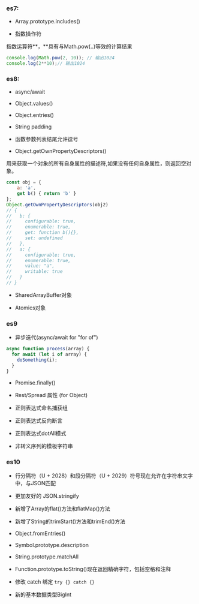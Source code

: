 ### es7: 

- Array.prototype.includes()

- 指数操作符

指数运算符**，**具有与Math.pow(..)等效的计算结果

```javascript
console.log(Math.pow(2, 10)); // 输出1024
console.log(2**10);// 输出1024
```

### es8:

- async/await

- Object.values()

- Object.entries()

- String padding

- 函数参数列表结尾允许逗号

- Object.getOwnPropertyDescriptors()

用来获取一个对象的所有自身属性的描述符,如果没有任何自身属性，则返回空对象。

```javascript
const obj = {
	a: 'a',
	get b() { return 'b' }
};
Object.getOwnPropertyDescriptors(obj2)
// {
//   b: {
//     configurable: true,
//     enumerable: true,
//     get: function b(){},
//     set: undefined
//   },
//   a: {
//     configurable: true,
//     enumerable: true,
//     value: "a",
//     writable: true
//   }
// }
```

- SharedArrayBuffer对象

- Atomics对象

### es9

- 异步迭代(async/await for "for of")

```javascript
async function process(array) {
  for await (let i of array) {
    doSomething(i);
  }
}
```

- Promise.finally()

- Rest/Spread 属性 (for Object)

- 正则表达式命名捕获组

- 正则表达式反向断言

- 正则表达式dotAll模式

- 非转义序列的模板字符串

### es10

- 行分隔符（U + 2028）和段分隔符（U + 2029）符号现在允许在字符串文字中，与JSON匹配

- 更加友好的 JSON.stringify

- 新增了Array的flat()方法和flatMap()方法

- 新增了String的trimStart()方法和trimEnd()方法

- Object.fromEntries()

- Symbol.prototype.description

- String.prototype.matchAll

- Function.prototype.toString()现在返回精确字符，包括空格和注释

- 修改 catch 绑定 `try {} catch {}`

- 新的基本数据类型BigInt

